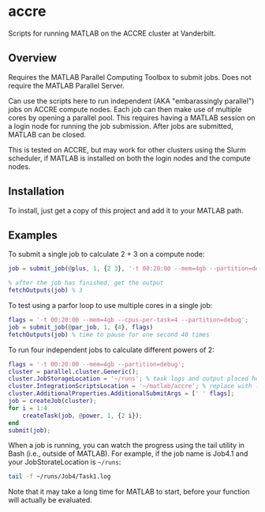 # accre
Scripts for running MATLAB on the ACCRE cluster at Vanderbilt.

## Overview

Requires the MATLAB Parallel Computing Toolbox to submit jobs. Does not require the MATLAB Parallel Server.

Can use the scripts here to run independent (AKA "embarassingly parallel") jobs on ACCRE compute nodes. Each job can then make use of multiple cores by opening a parallel pool. This requires having a MATLAB session on a login node for running the job submission. After jobs are submitted, MATLAB can be closed.

This is tested on ACCRE, but may work for other clusters using the Slurm scheduler, if MATLAB is installed on both the login nodes and the compute nodes.

## Installation

To install, just get a copy of this project and add it to your MATLAB path.

## Examples

To submit a single job to calculate 2 + 3 on a compute node:
```matlab
job = submit_job(@plus, 1, {2 3}, '-t 00:20:00 --mem=4gb --partition=debug')

% after the job has finished, get the output
fetchOutputs(job) % 3
```

To test using a parfor loop to use multiple cores in a single job:
```matlab
flags = '-t 00:20:00 --mem=4gb --cpus-per-task=4 --partition=debug';
job = submit_job(@par_job, 1, {4}, flags)
fetchOutputs(job) % time to pause for one second 40 times
```

To run four independent jobs to calculate different powers of 2:
```matlab
flags = '-t 00:20:00 --mem=4gb --partition=debug';
cluster = parallel.cluster.Generic();
cluster.JobStorageLocation = '~/runs'; % task logs and output placed here
cluster.IntegrationScriptsLocation = '~/matlab/accre'; % replace with local code directory
cluster.AdditionalProperties.AdditionalSubmitArgs = [' ' flags];
job = createJob(cluster);
for i = 1:4
    createTask(job, @power, 1, {2 i});
end
submit(job);
```

When a job is running, you can watch the progress using the tail utility in Bash (i.e., outside of MATLAB). For example, if the job name is Job4.1 and your JobStorateLocation is `~/runs`:

```bash
tail -f ~/runs/Job4/Task1.log
```

Note that it may take a long time for MATLAB to start, before your function will actually be evaluated.
